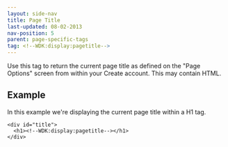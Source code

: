 ```yaml
---
layout: side-nav
title: Page Title
last-updated: 08-02-2013
nav-position: 5
parent: page-specific-tags
tag: <!--WDK:display:pagetitle-->
---
```


Use this tag to return the current page title as defined on the "Page Options" screen from within your Create account. This may contain HTML.

## Example

In this example we're displaying the current page title within a H1 tag.

~~~
<div id="title">
  <h1><!--WDK:display:pagetitle--></h1>
</div>
~~~